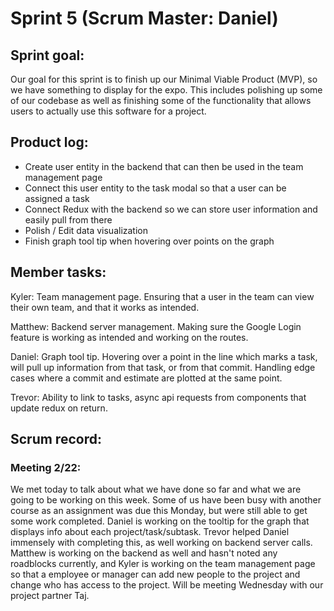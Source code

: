 # __Sprint 5__ (Scrum Master: Daniel)

## __Sprint goal:__  
Our goal for this sprint is to finish up our Minimal Viable Product (MVP), so we have something to display for the expo. This includes polishing up some of our codebase as well as
finishing some of the functionality that allows users to actually use this software for a project.

## __Product log:__ 
- Create user entity in the backend that can then be used in the team management page
- Connect this user entity to the task modal so that a user can be assigned a task
- Connect Redux with the backend so we can store user information and easily pull from there
- Polish / Edit data visualization
- Finish graph tool tip when hovering over points on the graph
## __Member tasks:__ 
Kyler: Team management page. Ensuring that a user in the team can view their own team, and that it works as intended.

Matthew: Backend server management. Making sure the Google Login feature is working as intended and working on the routes.

Daniel: Graph tool tip. Hovering over a point in the line which marks a task, will pull up information from that task, or from that commit. Handling edge cases where a commit and estimate are plotted at the same point.

Trevor: Ability to link to tasks, async api requests from components that update redux on return.

## __Scrum record:__ 

### Meeting 2/22:
We met today to talk about what we have done so far and what we are going to be working on this week. Some of us have been busy with another course as an assignment was due this Monday, but were still able to get some work completed. Daniel is working on the tooltip for the graph that displays info about each project/task/subtask. Trevor helped Daniel immensely with completing this, as well working on backend server calls. Matthew is working on the backend as well and hasn't noted any roadblocks currently, and Kyler is working on the team management page so that a employee or manager can add new people to the project and change who has access to the project. Will be meeting Wednesday with our project partner Taj.
